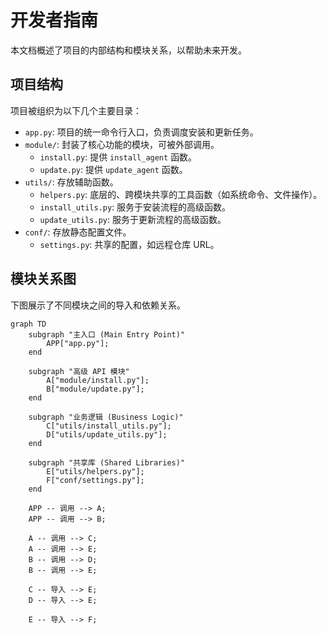 # 开发者指南

本文档概述了项目的内部结构和模块关系，以帮助未来开发。

## 项目结构

项目被组织为以下几个主要目录：

- `app.py`: 项目的统一命令行入口，负责调度安装和更新任务。
- `module/`: 封装了核心功能的模块，可被外部调用。
  - `install.py`: 提供 `install_agent` 函数。
  - `update.py`: 提供 `update_agent` 函数。
- `utils/`: 存放辅助函数。
  - `helpers.py`: 底层的、跨模块共享的工具函数（如系统命令、文件操作）。
  - `install_utils.py`: 服务于安装流程的高级函数。
  - `update_utils.py`: 服务于更新流程的高级函数。
- `conf/`: 存放静态配置文件。
  - `settings.py`: 共享的配置，如远程仓库 URL。

## 模块关系图

下图展示了不同模块之间的导入和依赖关系。

```mermaid
graph TD
    subgraph "主入口 (Main Entry Point)"
        APP["app.py"];
    end

    subgraph "高级 API 模块"
        A["module/install.py"];
        B["module/update.py"];
    end

    subgraph "业务逻辑 (Business Logic)"
        C["utils/install_utils.py"];
        D["utils/update_utils.py"];
    end

    subgraph "共享库 (Shared Libraries)"
        E["utils/helpers.py"];
        F["conf/settings.py"];
    end

    APP -- 调用 --> A;
    APP -- 调用 --> B;

    A -- 调用 --> C;
    A -- 调用 --> E;
    B -- 调用 --> D;
    B -- 调用 --> E;

    C -- 导入 --> E;
    D -- 导入 --> E;

    E -- 导入 --> F;
```